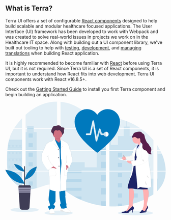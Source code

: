 ## What is Terra?

<div class="tui-illustration-grid">
<div class="tui-illustration-grid-col">

Terra UI offers a set of configurable [React components](https://engineering.cerner.com/terra-ui/#/components) designed to help build scalable and modular healthcare focused applications. The User Interface (UI) framework has been developed to work with Webpack and was created to solve real-world issues in projects we work on in the Healthcare IT space. Along with building out a UI component library, we've built out tooling to help with [testing](https://github.com/cerner/terra-toolkit), [development](https://github.com/cerner/terra-dev-site), and [managing translations](https://github.com/cerner/terra-aggregate-translations) when building React application.

It is highly recommended to become familiar with [React](https://reactjs.org/) before using Terra UI, but it is not required. Since Terra UI is a set of React components, it is important to understand how React fits into web development. Terra UI components work with React v16.8.5+.

Check out the [Getting Started Guide](https://engineering.cerner.com/terra-ui/#/getting-started/terra-ui/getting-started/installing-components) to install you first Terra component and begin building an application.

</div>
<div class="tui-illustration-grid-col tui-illustration-grid-col-illustration">
<svg id="b098510b-f452-4b85-993b-a1bbfe267c61" data-name="Layer 1" xmlns="http://www.w3.org/2000/svg" xmlns:xlink="http://www.w3.org/1999/xlink" viewBox="0 0 1105.04 782.74"><defs><linearGradient id="ac3cc305-f6db-42f4-bbbd-32121ee27a74" x1="403.57" y1="833.5" x2="403.57" y2="218.16" gradientUnits="userSpaceOnUse"><stop offset="0" stop-color="gray" stop-opacity="0.25"/><stop offset="0.54" stop-color="gray" stop-opacity="0.12"/><stop offset="1" stop-color="gray" stop-opacity="0.1"/></linearGradient><linearGradient id="ad14f186-b27f-416c-b629-0bafa2f1236e" x1="940.67" y1="825.72" x2="940.67" y2="263.72" xlink:href="#ac3cc305-f6db-42f4-bbbd-32121ee27a74"/></defs><title>medicine</title><ellipse cx="367.38" cy="766.65" rx="97.44" ry="15.65" fill="#0079bd" opacity="0.1"/><ellipse cx="897.05" cy="767.09" rx="121.59" ry="15.65" fill="#0079bd" opacity="0.1"/><path d="M61.08,396.83H162.57V535.16H68.51c-.25,1.42-.49,2.85-.75,4.28h94.81V651c-.17-.05-.32-.11-.48-.17-2.68-1.06-5.34-2.18-8-3.38l-1.7-.77q-4-1.89-8-4c-.93-.49-1.86-1-2.78-1.52A166.42,166.42,0,0,1,101.73,610c-.34-.33-.66-.68-1-1-1.62-1.76-3.21-3.54-4.75-5.36l-1.7-2c-1.82-2.23-3.58-4.52-5.29-6.84-.25-.34-.49-.68-.75-1a148.88,148.88,0,0,1-17.2-31.1c-.14-.33-.26-.69-.39-1Q68.59,556.4,67,551c-.46-1.51-.9-3-1.28-4.57-.14-.46-.26-.91-.37-1.36C59.67,522.9,59,499.87,59,477c0-2.67,0-5.35,0-8,0-9.25.11-18.56.27-27.86,0-2.41.1-4.81.15-7.23q.21-9.21.6-18.42c.06-1.71.14-3.41.23-5.11q0-1.47.15-2.94C60.64,403.88,60.84,400.35,61.08,396.83Z" transform="translate(-47.24 -58.63)" fill="#0079bd" opacity="0.1"/><path d="M162.57,242.81H106.9a422,422,0,0,1,29.61-40.76c8.27-10.16,17-20.06,26.06-29.6Z" transform="translate(-47.24 -58.63)" fill="#0079bd" opacity="0.1"/><path d="M162.57,247.09V392.55H61.4c0-.42.07-.85.1-1.27.09-1.15.18-2.3.28-3.44.11-1.34.23-2.69.36-4s.27-2.91.42-4.36.29-2.92.46-4.37.32-2.9.5-4.34.34-2.9.53-4.34c.15-1.2.31-2.39.47-3.59.23-1.69.47-3.39.73-5.07,0-.25.07-.51.11-.75a345.9,345.9,0,0,1,7.45-36.52,270.08,270.08,0,0,1,12.55-37,277.75,277.75,0,0,1,18.88-36.36Z" transform="translate(-47.24 -58.63)" fill="#0079bd" opacity="0.1"/><path d="M186.8,396.82V535.16H403.57V396.82Zm0,142.61v118.8c1.24.26,2.47.51,3.69.72,1.66.32,3.31.61,5,.86.32.05.65.1,1,.13.66.11,1.34.2,2,.29,1.67.23,3.33.42,5,.57.79.08,1.59.15,2.39.21l1.93.15h0c1.05.08,2.09.14,3.12.17.64,0,1.28.06,1.94.08.5,0,1,0,1.52,0s1.26,0,1.89,0c.86,0,1.72,0,2.57,0H220c.86,0,1.72,0,2.57-.08h.06c.59,0,1.19,0,1.79-.08a4.19,4.19,0,0,0,.5,0c.5,0,1,0,1.48-.07l.35,0,3.35-.26c1.1-.1,2.21-.23,3.33-.35l2.28-.27a199.45,199.45,0,0,0,27.45-5.84c20.22-5.64,40-13.53,60.21-19.31,26.13-7.45,55-11.11,80.25-2V539.43ZM403.57,242.81V58.64a278.67,278.67,0,0,0-70.43,8.26C278.25,80.69,229,110.6,186.8,148.8v94h10.88v4.27H186.8V392.55H403.57V247.08H242.35v-4.27ZM682,180.6c-13.58-.48-27.08-4.78-39.29-11.42-23.35-12.7-42-32.31-62.84-48.86-43.3-34.47-97-55.27-152.09-60.43V242.81H737.23L738,242Zm28.19-5,29.89,32.8V167C730.07,168.24,721.3,171.19,710.23,175.56Zm29.89,512.13V539.43H676.39c-.17-.63-.34-1.27-.54-1.91.19.64.35,1.28.53,1.91H427.82V646.68c2.36,1.75,4.69,3.59,7,5.46h0c2.49,2,4.95,4.11,7.42,6.18l2.49,2.06c1.19,1,2.39,2,3.6,2.94q3.6,2.92,7.27,5.76c1.21,1,2.45,1.9,3.68,2.84a501.22,501.22,0,0,0,61.63,40.31q7.23,4,14.59,7.81c3.27,1.67,6.56,3.33,9.86,4.94q7.44,3.63,15,7h0a550.84,550.84,0,0,0,146,42.53q16.79,2.48,33.71,3.9V687.72l1,0ZM427.82,247.08V392.55h312.3V247.08Zm0,149.74V535.16h312.3V396.82Zm336.54-230V213l38.15-41.86Q783.55,168.08,764.36,166.77Zm0,230.05V535.16h303.75V396.82ZM1067,698.71l1.07-159.28H764.36V780a544.73,544.73,0,0,0,58.7-.7h0l.34,0q14-.88,27.87-2.56l.21,0a513.24,513.24,0,0,0,143.2-38.21m132-318.93c-1.14-2.69-2.33-5.36-3.54-8-2.26-5-4.65-9.86-7.11-14.72h-23.7V535.16h59.92C1152.22,496,1142.31,456,1126.71,419.55Zm-34.35,119.88v137c16.88-16.18,31.14-34.69,41.41-55.85,12.35-25.48,18-53.07,18.46-81.17Zm0-182.92v36h21.48A390,390,0,0,0,1092.36,356.51Zm-206-162.6c-1.58-.6-3.16-1.21-4.75-1.8a433.62,433.62,0,0,0-51.31-15.42l-58.38,64.07h0L770.77,242l.75.82H979.3A444.41,444.41,0,0,0,886.36,193.91Zm99.06,53.17H768.62l-4.26,3.9V392.55H801.7l.06,0,0,0h266.39V324A432.8,432.8,0,0,0,985.42,247.08Z" transform="translate(-47.24 -58.63)" fill="#0079bd" opacity="0.1"/><path d="M162.57,320.46v72.09H61.4c0-.42.07-.85.1-1.27.09-1.15.18-2.3.28-3.44.11-1.34.23-2.69.36-4s.27-2.91.42-4.36.29-2.92.46-4.37.32-2.9.5-4.34.34-2.9.53-4.34c.15-1.2.31-2.39.47-3.59.23-1.69.47-3.39.73-5.07,0-.25.07-.51.11-.75a345.9,345.9,0,0,1,7.45-36.52Z" transform="translate(-47.24 -58.63)" fill="#0079bd" opacity="0.1"/><path d="M61.08,396.83H162.57V535.16H68.51c-.25,1.42-.49,2.85-.75,4.28h94.81V651c-.17-.05-.32-.11-.48-.17-2.68-1.06-5.34-2.18-8-3.38l-1.7-.77q-4-1.89-8-4c-.93-.49-1.86-1-2.78-1.52A166.42,166.42,0,0,1,101.73,610c-.34-.33-.66-.68-1-1-1.62-1.76-3.21-3.54-4.75-5.36l-1.7-2c-1.82-2.23-3.58-4.52-5.29-6.84-.25-.34-.49-.68-.75-1a148.88,148.88,0,0,1-17.2-31.1c-.14-.33-.26-.69-.39-1Q68.59,556.4,67,551c-.46-1.51-.9-3-1.28-4.57-.14-.46-.26-.91-.37-1.36C59.67,522.9,59,499.87,59,477c0-2.67,0-5.35,0-8,0-9.25.11-18.56.27-27.86,0-2.41.1-4.81.15-7.23q.21-9.21.6-18.42c.06-1.71.14-3.41.23-5.11q0-1.47.15-2.94C60.64,403.88,60.84,400.35,61.08,396.83Z" transform="translate(-47.24 -58.63)" fill="#0079bd" opacity="0.1"/><polygon points="215.87 209.28 215.87 333.92 139.56 333.92 139.56 209.28 150.44 209.28 150.44 167.08 195.1 167.08 195.1 209.28 215.87 209.28" fill="#0079bd" opacity="0.1"/><rect x="139.57" y="338.19" width="76.3" height="138.33" fill="#0079bd" opacity="0.1"/><path d="M186.8,539.44h76.31v115a199.11,199.11,0,0,1-27.45,5.83l-2.28.28c-1.12.13-2.23.24-3.33.35s-2.24.19-3.35.26l-.35,0c-.48,0-1,.06-1.47.07l-.51,0c-.6,0-1.2.06-1.8.08h0c-.85.05-1.7.06-2.57.07-.37,0-.72,0-1.09,0-.86,0-1.71,0-2.57,0l-1.89,0c-.51,0-1,0-1.53,0l-1.93-.07c-1,0-2.08-.11-3.12-.18h0l-1.92-.14-2.39-.22c-1.68-.15-3.35-.34-5-.57l-2-.28-1-.14c-1.67-.26-3.32-.54-5-.86-1.23-.21-2.45-.47-3.69-.72Z" transform="translate(-47.24 -58.63)" fill="#0079bd" opacity="0.1"/><rect x="629.96" y="194.56" width="62.92" height="139.35" fill="#0079bd" opacity="0.1"/><polygon points="692.89 338.19 692.89 476.53 380.58 476.53 380.58 416.86 546.93 416.86 546.93 452.06 629.96 452.06 629.96 338.19 692.89 338.19" fill="#0079bd" opacity="0.1"/><path d="M741.12,687.76l-1,0v90.75q-16.9-1.43-33.7-3.89A550.87,550.87,0,0,1,560.36,732q-20.13-9.06-39.44-19.78a503.26,503.26,0,0,1-61.64-40.31q-7.36-5.64-14.53-11.54c-3.31-2.73-6.6-5.53-9.93-8.25-2.31-1.87-4.64-3.71-7-5.47V539.44H676.37c-.17-.64-.34-1.28-.52-1.91.19.63.37,1.27.54,1.91h63.73V687.7C740.46,687.71,740.79,687.74,741.12,687.76Z" transform="translate(-47.24 -58.63)" fill="#0079bd" opacity="0.1"/><path d="M904.22,242.81h-41V230.07H881.6V192.12q2.39.87,4.76,1.79v36.16h17.86Z" transform="translate(-47.24 -58.63)" fill="#0079bd" opacity="0.1"/><path d="M1003,392.55H801.72s0,0,.07.05l-.09-.05H764.36V253.2h10.58v103h48.35v-61h39.94V247.09h41v48.15h39.94v61H1003Z" transform="translate(-47.24 -58.63)" fill="#0079bd" opacity="0.1"/><path d="M764.36,396.82V535.16H1003V396.82ZM1067.78,698l.33-109.5H1003v-49H764.36V780a544.73,544.73,0,0,0,58.7-.7h0l.34,0q14-.88,27.87-2.56l.21,0a513.24,513.24,0,0,0,143.2-38.21" transform="translate(-47.24 -58.63)" fill="#0079bd" opacity="0.1"/><path d="M1096.57,539.44h55.67c-.49,28.09-6.13,55.68-18.47,81.16-10.27,21.17-24.54,39.68-41.4,55.85v-88h4.2Z" transform="translate(-47.24 -58.63)" fill="#0079bd" opacity="0.1"/><path d="M1152.27,535.16h-55.7V419.55h30.14C1142.31,456,1152.22,496,1152.27,535.16Z" transform="translate(-47.24 -58.63)" fill="#0079bd" opacity="0.1"/><rect x="659.18" y="233.3" width="33.71" height="43.69" fill="#0079bd" opacity="0.1"/><rect x="659.18" y="323.86" width="33.71" height="10.06" fill="#0079bd" opacity="0.1"/><rect x="659.18" y="338.19" width="33.71" height="29.35" fill="#0079bd" opacity="0.1"/><rect x="659.18" y="414.42" width="33.71" height="43.69" fill="#0079bd" opacity="0.1"/><rect x="659.18" y="504.98" width="33.71" height="43.69" fill="#0079bd" opacity="0.1"/><path d="M740.12,687.7c.34,0,.67,0,1,.06l-1,0v10.15h-33.7V654.17h33.7Z" transform="translate(-47.24 -58.63)" fill="#0079bd" opacity="0.1"/><path d="M740.12,744.71v33.75q-16.9-1.43-33.7-3.89V744.71Z" transform="translate(-47.24 -58.63)" fill="#0079bd" opacity="0.1"/><rect x="380.58" y="473.32" width="144.47" height="3.21" fill="#0079bd" opacity="0.1"/><rect x="380.58" y="480.8" width="144.47" height="12.3" fill="#0079bd" opacity="0.1"/><rect x="380.58" y="533.42" width="144.47" height="19.78" fill="#0079bd" opacity="0.1"/><path d="M572.28,652.15v19.78h-113q-7.36-5.62-14.54-11.54c-3.31-2.73-6.59-5.53-9.93-8.24Z" transform="translate(-47.24 -58.63)" fill="#0079bd" opacity="0.1"/><path d="M572.28,712.24V732H560.35q-20.11-9.07-39.43-19.79Z" transform="translate(-47.24 -58.63)" fill="#0079bd" opacity="0.1"/><rect x="775.83" y="351.6" width="28.44" height="28.44" fill="#0079bd" opacity="0.1"/><rect x="160.05" y="219.09" width="28.44" height="28.44" fill="#0079bd" opacity="0.1"/><rect x="160.05" y="285.15" width="28.44" height="28.44" fill="#0079bd" opacity="0.1"/><rect x="160.05" y="351.21" width="28.44" height="28.44" fill="#0079bd" opacity="0.1"/><rect x="160.05" y="417.26" width="28.44" height="28.44" fill="#0079bd" opacity="0.1"/><rect x="160.05" y="483.32" width="28.44" height="28.44" fill="#0079bd" opacity="0.1"/><rect x="160.05" y="549.38" width="28.44" height="28.44" fill="#0079bd" opacity="0.1"/><rect x="884.4" y="351.6" width="28.44" height="28.44" fill="#0079bd" opacity="0.1"/><rect x="775.83" y="421.75" width="28.44" height="28.44" fill="#0079bd" opacity="0.1"/><rect x="884.4" y="421.75" width="28.44" height="28.44" fill="#0079bd" opacity="0.1"/><rect x="775.83" y="491.89" width="28.44" height="28.44" fill="#0079bd" opacity="0.1"/><rect x="884.4" y="491.89" width="28.44" height="28.44" fill="#0079bd" opacity="0.1"/><rect x="775.83" y="562.04" width="28.44" height="28.44" fill="#0079bd" opacity="0.1"/><rect x="884.4" y="562.04" width="28.44" height="28.44" fill="#0079bd" opacity="0.1"/><rect x="775.83" y="632.19" width="28.44" height="28.44" fill="#0079bd" opacity="0.1"/><rect x="884.4" y="632.19" width="28.44" height="28.44" fill="#0079bd" opacity="0.1"/><polygon points="775.83 720.67 775.83 702.33 804.26 702.33 804.26 718.06 775.83 720.67" fill="#0079bd" opacity="0.1"/><path d="M65.24,357v16.27h97.33V357Zm9.7,15.25H67V358h8Zm9.69,0h-8V358h8Zm9.67,0h-8V358h8Zm9.69,0H96V358h8Zm9.68,0h-8V358h8Zm9.69,0h-8V358h8Zm9.69,0h-8V358h8Zm9.68,0h-8V358h8Zm9.68,0h-8V358h8Zm9.68,0h-8V358h8Z" transform="translate(-47.24 -58.63)" fill="#0079bd" opacity="0.1"/><path d="M65.24,404.34v16.27h97.33V404.34Zm9.7,15.24H67V405.37h8Zm9.69,0h-8V405.37h8Zm9.67,0h-8V405.37h8Zm9.69,0H96V405.37h8Zm9.68,0h-8V405.37h8Zm9.69,0h-8V405.37h8Zm9.69,0h-8V405.37h8Zm9.68,0h-8V405.37h8Zm9.68,0h-8V405.37h8Zm9.68,0h-8V405.37h8Z" transform="translate(-47.24 -58.63)" fill="#0079bd" opacity="0.1"/><path d="M65.24,451.7V468h97.33V451.7Zm9.7,15.24H67V452.72h8Zm9.69,0h-8V452.72h8Zm9.67,0h-8V452.72h8Zm9.69,0H96V452.72h8Zm9.68,0h-8V452.72h8Zm9.69,0h-8V452.72h8Zm9.69,0h-8V452.72h8Zm9.68,0h-8V452.72h8Zm9.68,0h-8V452.72h8Zm9.68,0h-8V452.72h8Z" transform="translate(-47.24 -58.63)" fill="#0079bd" opacity="0.1"/><path d="M65.24,499.06v16.25h97.33V499.06Zm9.7,15.24H67V500.07h8Zm9.69,0h-8V500.07h8Zm9.67,0h-8V500.07h8Zm9.69,0H96V500.07h8Zm9.68,0h-8V500.07h8Zm9.69,0h-8V500.07h8Zm9.69,0h-8V500.07h8Zm9.68,0h-8V500.07h8Zm9.68,0h-8V500.07h8Zm9.68,0h-8V500.07h8Z" transform="translate(-47.24 -58.63)" fill="#0079bd" opacity="0.1"/><path d="M65.66,546.41c.39,1.53.83,3.06,1.29,4.57v-3.55h8v14.22H70.67c.13.33.26.69.39,1h91.51V546.41Zm19,15.24h-8V547.43h8Zm9.67,0h-8V547.43h8Zm9.69,0H96V547.43h8Zm9.68,0h-8V547.43h8Zm9.69,0h-8V547.43h8Zm9.69,0h-8V547.43h8Zm9.68,0h-8V547.43h8Zm9.68,0h-8V547.43h8Zm9.68,0h-8V547.43h8Z" transform="translate(-47.24 -58.63)" fill="#0079bd" opacity="0.1"/><path d="M88.26,593.77c.25.32.49.68.75,1H94.3v6.83c.57.68,1.13,1.36,1.71,2v-8.87h8V609h-3.24c.32.33.63.68,1,1h60.83V593.77ZM113.67,609h-8V594.79h8Zm9.69,0h-8V594.79h8Zm9.69,0h-8V594.79h8Zm9.68,0h-8V594.79h8Zm9.68,0h-8V594.79h8Zm9.68,0h-8V594.79h8Z" transform="translate(-47.24 -58.63)" fill="#0079bd" opacity="0.1"/><path d="M141.65,641.12c.91.52,1.84,1,2.78,1.52v-.5h8v4.5l1.7.79v-5.29h8v8.65a2.5,2.5,0,0,0,.48.18v-9.85Z" transform="translate(-47.24 -58.63)" fill="#0079bd" opacity="0.1"/><path d="M801.72,392.55h0l.06,0Zm-61.6,295.14v0l1,0ZM675.85,537.52c.19.64.35,1.28.53,1.91h0C676.22,538.8,676.05,538.16,675.85,537.52Zm125.87-145h0l.06,0Zm-604-149.74v4.27h44.67v-4.27ZM740.12,687.69v0l1,0ZM675.85,537.52c.19.64.35,1.28.53,1.91h0C676.22,538.8,676.05,538.16,675.85,537.52Zm125.87-145h0l.06,0Zm-61.6,295.14v0l1,0ZM675.85,537.52c.19.64.35,1.28.53,1.91h0C676.22,538.8,676.05,538.16,675.85,537.52Z" transform="translate(-47.24 -58.63)" fill="#0079bd" opacity="0.1"/><path d="M508.84,438.3s-3.94-.55-3.94-6.29-2.82-16.46-2.82-16.46h0c0-.05-2.44-18.67-5.81-21.63s-7.7-20.34-7.7-20.34-.74-9.43-2.25-11.46-3.55-7-6.56-14.09-15.56-12-15.56-12-22.69-13.16-29.12-17.45h0a9.86,9.86,0,0,1-1.63-1.23c-1.12-1.47-6-1.5-6-1.5-.51-3.22-1-6.92-1.16-10.27,0-.36,0-.72-.05-1.08a34.6,34.6,0,0,0,15.21-18.82c.12-.38.22-.78.33-1.16a3.25,3.25,0,0,0,1.95-1.76c.58-1.29.59-2.8,1.31-4,.84-1.42,2.44-2.18,3.7-3.25,3.18-2.7,4-7.25,3.85-11.39-.1-3.35-.64-6.73-.43-10.06l.06-.84c.06-.5.13-1,.22-1.48.49-2.48,1.56-4.82,2.16-7.28s.66-5.23-.74-7.35c-2.05-3.11-6.32-3.73-10.07-4.05-4.25-.36-8.05.11-10.77-3.42a38.39,38.39,0,0,0-4.28-5.17c-.56-.52-6-3.84-6-4.06a24.31,24.31,0,0,0-16.95-1.3c-2.82.82-5.48,2.16-8.34,2.83-6.17,1.46-13.27-.12-18.51,3.41-2.92,2-4.67,5.18-6.31,8.28q-2,3.83-4.06,7.65c-2.21,4.19-4.46,8.45-5.39,13.09a20.78,20.78,0,0,0-.36,3.06h0v.05c0,.37,0,.74,0,1.11v.47c0,.35,0,.69.06,1s.05.41.08.62.08.68.14,1,.18.88.3,1.32c.05.19.12.37.18.55.1.34.22.67.35,1,.07.17.14.35.22.52.15.35.33.69.51,1,.08.14.14.27.22.4a13.27,13.27,0,0,0,.92,1.34c2.14,2.67,5.29,4.37,7.62,6.87,0,.1,0,.2,0,.29,0,.28,0,.55,0,.83A34.23,34.23,0,0,0,389,303.75c0,.38.05.77.07,1.15a57.22,57.22,0,0,1-.11,8.91,4.2,4.2,0,0,0-3.32-1.48,4.79,4.79,0,0,0-1.28.11l-.09-.07h0v.09c-2.2.54-4.91,2.83-7.5,9.34,0,0-7.88,8.88-13.88,8.51s-21.19,9.24-21.19,9.24-14.82,9.62-18,19.42a136.86,136.86,0,0,1-6.38,16.28L299,413h0l-3.38,29.95s1.87,13.32,1.5,15.35,7.69,20.34,7.69,20.34,26.63,46.79,37.51,49.19l.78-.55a6.38,6.38,0,0,0,1.47.55l2.24-1.58a24.41,24.41,0,0,1-.17,5.28c-1.5,4.62.56,34.77,3.18,40.68s1.69,83.4,1.69,83.4l-.37,6.84s0,.22.09.6l-.09,1.62.27.14a19.26,19.26,0,0,1-.27,6.51c-.94,3-1.32,11.48-1.32,11.48s-7.49,47.88-3.94,57.5,6.57,20.16,6.57,20.16,3.75,12,.18,14.05S338.91,780,341,785c1.9,4.62,9.11,17,10.18,18.81l-.09.95-1.47,15.93a20,20,0,0,0,1.69,6.08c1.61,3.47,4.74,7.07,10.69,6.68,1-.07,2.16-.19,3.28-.34,10.89-1.46,24.3-6.32,24.3-6.32a9.91,9.91,0,0,1-1.9-1.57h0a5.49,5.49,0,0,1-1.67-4c.16-2.9-5.27-16.72-6.62-20.12-.21-.49-.32-.77-.32-.77s12.38-12.94,10.32-24.41c0,0-13.7-8-9.19-12.39s12.57-17,12.57-17,.37-47.15,0-54.19a58.3,58.3,0,0,1,.69-14.63c.15-.73.33-1.44.52-2.14A130.55,130.55,0,0,0,412.82,677c2.3,0,4.64,0,7-.14q0,1,.09,2.16c.52,11.68,1.49,32.16,2.28,39.77,1.12,10.91,7.31,40.31,7.31,40.31s-11.81,7.58,2.06,26.26c0,0,0,6.77-.92,7.75l0,0a84.78,84.78,0,0,0-2.37,9.76c-.58,3.52-.82,7.08.12,8.93,2.25,4.42,15.75,4.06,15.75,4.06h0l.33-.06a19.35,19.35,0,0,1,14.29,4.31c5.13,4.12,24.6,2.31,35.14,1,4.13-.52,6.89-1,6.89-1a4,4,0,0,0,.14-1.44h0c-.11-2.59-2.14-8.27-15.9-13.34,0,0-12.94-8.7-12.76-16.28H472l-1.5,0c1.09-.06,1.79,0,1.79,0s-5.07-18.5-3-20-4.13-22-4.13-22-3.55-34.4-3.74-36.81a21,21,0,0,1,.93-6.1l-.93-18.86s-.18-6.27,0-8.31a41.5,41.5,0,0,0-.43-5.29c-.09-.7-.18-1.43-.28-2.15,4.85-1.23,8-2.37,8-2.37l-.56-65.65c4.12-8,4.88-25.55,4.86-38,0-8-.36-13.92-.36-13.92l5.63-9.19s1.3-11-.76-13.41c-.91-1.09-.5-2.22.25-3.15A10.46,10.46,0,0,1,479,523s-.06-.09-.13-.22a9.94,9.94,0,0,1,1.25-.89s-2-3.1-.21-4.41c1.68,1.14,3.18,2,4.32,2.7-.08.73-.16,1.15-.16,1.15l.48-1c1.1.62,1.77,1,1.77,1s8.82-17.57,8.63-20.16,6-13.5,6-13.5.75-5.73,4.13-8.13,2.62-19.79,2.62-19.79.94-9.06,3.19-12.76S508.84,438.3,508.84,438.3Zm-168.76-7.71.17,4.19c-1-1.61-1.72-2.77-1.72-2.77Z" transform="translate(-47.24 -58.63)" fill="url(#ac3cc305-f6db-42f4-bbbd-32121ee27a74)"/><path d="M486.8,513.74l-2.16,9.2s-17.3-8.83-20.42-20.05,5.22-15.48,5.22-15.48l16.12,6.83Z" transform="translate(-47.24 -58.63)" fill="#fff"/><path d="M486.8,513.74l-2.16,9.2s-17.3-8.83-20.42-20.05,5.22-15.48,5.22-15.48l16.12,6.83Z" transform="translate(-47.24 -58.63)" opacity="0.1"/><path d="M389.71,826.85s-16,5.88-27,6.62c-5.84.39-8.91-3.19-10.49-6.64a20.1,20.1,0,0,1-1.65-6.05L352,804.93l.76-8.44,23.37-6.07,3.31,10.12.31.77c1.33,3.38,6.66,17.13,6.5,20a5.46,5.46,0,0,0,1.64,3.95A9.51,9.51,0,0,0,389.71,826.85Z" transform="translate(-47.24 -58.63)" fill="#fff"/><path d="M499,818.79a4,4,0,0,1-.14,1.43s-34.22,5.71-41.22,0A18.54,18.54,0,0,0,443.24,816s-13.24.36-15.45-4c-.92-1.83-.68-5.38-.11-8.88a84.59,84.59,0,0,1,2.32-9.71l.53-.42,3.15-2.53,36.88-1.09h.28c-.18,7.54,12.52,16.19,12.52,16.19C496.85,810.56,498.84,816.21,499,818.79Z" transform="translate(-47.24 -58.63)" fill="#fff"/><path d="M499,818.79a4.08,4.08,0,0,1-.15,1.43s-34.21,5.71-41.21,0A18.54,18.54,0,0,0,443.25,816s-13.25.36-15.45-4c-.92-1.84-.69-5.38-.12-8.88,5.1.51,13.15,1.78,16.31,4.81,4.78,4.61,12.88,9.21,17.85,9.57C465.73,817.75,489,818.49,499,818.79Z" transform="translate(-47.24 -58.63)" opacity="0.1"/><path d="M389.71,826.85s-16,5.88-27,6.62c-5.84.39-8.91-3.19-10.48-6.65,4.07,1.37,9.72,2.81,12.69,1.49,3.52-1.56,16-2.57,23-3A9.85,9.85,0,0,0,389.71,826.85Z" transform="translate(-47.24 -58.63)" opacity="0.1"/><path d="M413.45,353c-13.2-5.13-30.18-22.08-25.94-30a17.72,17.72,0,0,0,1.65-6.36,58.07,58.07,0,0,0,.12-9A123.25,123.25,0,0,0,387.51,293s41.21.93,38.81,7c-.7,1.78-.81,4.87-.62,8.33s.69,7.37,1.21,10.68c.72,4.54,1.44,8,1.44,8s-2.52,3.53-4,3.72S432.39,360.31,413.45,353Z" transform="translate(-47.24 -58.63)" fill="#cf6f80"/><path d="M379.72,801.31l-.31.34c-12.32-14.9-27.22,3.67-27.22,3.67l-.22-.39.76-8.44,23.37-6.07,3.31,10.12Z" transform="translate(-47.24 -58.63)" opacity="0.1"/><path d="M470.85,790.42s-9-.19-13.8,4.05-28,.92-27,0a3.29,3.29,0,0,0,.52-1.52l3.15-2.53,36.88-1.09C470.74,790,470.85,790.42,470.85,790.42Z" transform="translate(-47.24 -58.63)" opacity="0.1"/><path d="M395.05,673.41a27.82,27.82,0,0,0-1.52,5.13,58.71,58.71,0,0,0-.69,14.56c.37,7,0,53.91,0,53.91s-7.91,12.51-12.32,16.92,9,12.33,9,12.33c2,11.4-10.12,24.28-10.12,24.28-12.32-14.9-27.22,3.68-27.22,3.68s-8.1-14-10.12-19,7.91-8.46,11.4-10.49-.17-14-.17-14-2.95-10.49-6.45-20.06,3.86-57.21,3.86-57.21.38-8.46,1.29-11.41a19.08,19.08,0,0,0,.27-6.48c-.06-.73-.13-1.34-.18-1.75s-.09-.6-.09-.6l.14-.24,5-9.32S397.45,667.54,395.05,673.41Z" transform="translate(-47.24 -58.63)" fill="#0079bd"/><path d="M470.85,789.32s-9-.19-13.8,4-28,.92-27,0,.92-7.73.92-7.73c-13.61-18.58-2-26.12-2-26.12s-6.08-29.25-7.18-40.1c-.77-7.58-1.72-27.95-2.23-39.58-.22-5-.35-8.44-.35-8.44l11.12-2.24,1.43-.29,26.82-5.38s.74,5,1.24,9.09a42.48,42.48,0,0,1,.42,5.27c-.18,2,0,8.26,0,8.26l.91,18.77a21.32,21.32,0,0,0-.91,6.07c.18,2.39,3.67,36.61,3.67,36.61s6.07,20.42,4,21.89S470.85,789.32,470.85,789.32Z" transform="translate(-47.24 -58.63)" fill="#0079bd"/><path d="M426.32,300c-.7,1.78-.81,4.87-.62,8.33a34.25,34.25,0,0,1-36.42-.68A123.25,123.25,0,0,0,387.51,293S428.72,293.91,426.32,300Z" transform="translate(-47.24 -58.63)" opacity="0.1"/><path d="M442.25,277.9a33.87,33.87,0,0,1-1.68,10.61,34.22,34.22,0,0,1-66.74-9.79c0-.28,0-.54,0-.82a34.22,34.22,0,1,1,68.43,0Z" transform="translate(-47.24 -58.63)" fill="#cf6f80"/><path d="M413.45,353c-13.2-5.13-30.18-22.08-25.94-30a17.72,17.72,0,0,0,1.65-6.36l18.07,14.85,11.18,9.17,8.5-21.64c.72,4.54,1.44,8,1.44,8s-2.52,3.53-4,3.72S432.39,360.31,413.45,353Z" transform="translate(-47.24 -58.63)" opacity="0.1"/><polygon points="412.94 360 397.85 613.5 378.17 614.79 327.21 467.8 335.57 293.29 337.33 256.42 359.99 275.03 371.18 284.2 379.93 261.93 396.2 276.11 412.94 360" fill="#0079bd"/><path d="M395.05,673.41a27.82,27.82,0,0,0-1.52,5.13,145,145,0,0,1-41.26-12.89l-.27-.14.09-1.61.05-.84,5-9.32S397.45,667.54,395.05,673.41Z" transform="translate(-47.24 -58.63)" opacity="0.1"/><path d="M430.56,678.58a101.24,101.24,0,0,1-11.06,1.26c-.22-5-.35-8.44-.35-8.44l11.12-2.24Z" transform="translate(-47.24 -58.63)" opacity="0.1"/><path d="M459.76,672.58c-7.11,1.85-18.09,3.93-27.92,2.63l-.14-6.34,26.82-5.38S459.26,668.44,459.76,672.58Z" transform="translate(-47.24 -58.63)" opacity="0.1"/><path d="M431.66,676.37c-41,7-78.55-13.07-78.55-13.07l.36-6.8s.93-77.09-1.65-83-4.59-35.88-3.13-40.48-5.33-73.58-5.33-73.58l-1.1-28L302,415.13l18-37.52a135.39,135.39,0,0,0,6.26-16.2c3.13-9.74,17.66-19.31,17.66-19.31s14.9-9.56,20.79-9.2,13.61-8.46,13.61-8.46c5.7-14.53,10.86-7.95,10.86-7.95,0,.69,0,0-.28,2.15-2,15.95,32.34,66.35,32.83,67.24h0L425,465.54l3.31,100.81Z" transform="translate(-47.24 -58.63)" opacity="0.1"/><path d="M430.56,676.37c-41,7-78.56-13.07-78.56-13.07l.37-6.8s.93-77.09-1.66-83-4.59-35.88-3.12-40.48-5.33-73.58-5.33-73.58l-1.11-28-40.28-16.37,18-37.52a137.51,137.51,0,0,0,6.26-16.2c3.12-9.74,17.66-19.31,17.66-19.31s14.9-9.56,20.78-9.2,13.61-8.46,13.61-8.46c5.71-14.53,12-7.95,12-7.95,0,.69-.6,1-.28,2.15,4.4,15.47,31.24,66.35,31.73,67.24h0l3.31,79.66,3.31,100.81Z" transform="translate(-47.24 -58.63)" fill="#fff"/><path d="M419.51,388.09c-4.41-1.84-27.77-28.51-27.77-28.51v-6.07c-.85-2-5.9-.78-10,.62l1.76-36.87,2,1.66C389.88,334.38,419,387.2,419.51,388.09Z" transform="translate(-47.24 -58.63)" opacity="0.1"/><path d="M420.62,385.88c-4.42-1.84-27.78-28.51-27.78-28.51V351.3c-.85-2-5.9-.78-10,.62l1.77-36.87,2,1.66C391,332.17,420.13,385,420.62,385.88Z" transform="translate(-47.24 -58.63)" fill="#fff"/><path d="M353.11,518.89c.55,0,28.51-2.94,28.51-2.94s16.93,33.29,15.82,41.39-3.12,15.27-9.93,14-36.65,1-36.65,1Z" transform="translate(-47.24 -58.63)" opacity="0.1"/><path d="M352,516.68c.55,0,28.51-2.94,28.51-2.94s16.92,33.3,15.82,41.39-3.13,15.27-9.93,14-36.65,1-36.65,1Z" transform="translate(-47.24 -58.63)" fill="#fff"/><path d="M373.07,501.05s25.66,13.79,26.21,18-13.06-1.84-16-2.57a36.61,36.61,0,0,0-5.89-.92l-19.61.53Z" transform="translate(-47.24 -58.63)" fill="#cf6f80"/><circle cx="365.11" cy="328.48" r="2.7" opacity="0.1"/><circle cx="365.11" cy="327.38" r="2.7" fill="#3f3d56"/><circle cx="370.08" cy="445.36" r="2.7" opacity="0.1"/><circle cx="370.08" cy="444.25" r="2.7" fill="#3f3d56"/><circle cx="367.8" cy="386.92" r="2.7" opacity="0.1"/><circle cx="367.8" cy="385.82" r="2.7" fill="#3f3d56"/><path d="M477.28,515s1.84,2.76,0,4.05.18,4.41.18,4.41-4.59,2.69-2.57,5.11.74,13.35.74,13.35l-5.52,9.14s.33,5.89.35,13.85c0,12.42-.73,29.88-4.77,37.84l.56,65.31s-19.33,7.06-35.51,4.91l-2.4-104.8s3.5-59.43,4.79-70.83a118.68,118.68,0,0,0,.92-17.85s-.55-17.84-2.4-26.12c0,0-2-35.87-2.2-45.8-.09-4.75.16-18.61.44-31.79.31-14.41.66-28,.66-28l-3.65-28.88s3.65-.37,4.75,1.1a10.53,10.53,0,0,0,1.6,1.23h0c6.3,4.26,28.56,17.36,28.56,17.36s12.32,4.9,15.27,11.92,5,12,6.43,14,2.21,11.4,2.21,11.4,4.24,17.3,7.55,20.23S499,417.71,499,417.71l-29.25,23s-2.57,38.26-3.12,39.74S477.28,515,477.28,515Z" transform="translate(-47.24 -58.63)" fill="#fff"/><path d="M478.39,515s1.83,2.76,0,4.05.17,4.41.17,4.41S474,526.18,476,528.6s.74,13.35.74,13.35l-5.52,9.14s.33,5.89.36,13.85c0,12.42-.73,29.88-4.77,37.84l.55,65.31S448,675.15,431.84,673l-2.39-104.8s3.5-59.43,4.79-70.83a117.58,117.58,0,0,0,.91-17.85s-.55-17.84-2.39-26.12c0,0-2-35.87-2.21-45.8-.09-4.75.17-18.61.44-31.79.31-14.41.66-28,.66-28l-4.82-29.27s4.82,0,5.93,1.49a9.49,9.49,0,0,0,1.6,1.23h0c6.3,4.26,28.57,17.36,28.57,17.36s12.31,4.9,15.26,11.92,5,12,6.44,14,2.2,11.4,2.2,11.4,4.24,17.3,7.55,20.23,5.7,21.53,5.7,21.53l-29.25,23s-2.57,38.26-3.13,39.74S478.39,515,478.39,515Z" transform="translate(-47.24 -58.63)" fill="#fff"/><path d="M443.36,356.3,446,364,432.1,378c.31-14.4.66-28,.66-28l-4.82-29.27s4.82,0,5.93,1.49a9.12,9.12,0,0,0,1.6,1.22h0l11.82,34.1Z" transform="translate(-47.24 -58.63)" opacity="0.1"/><path d="M442.25,354.09l2.65,7.7-13.9,14c.31-14.41.66-28,.66-28l-4.83-29.27s4.83,0,5.93,1.49a10,10,0,0,0,1.6,1.23h0l11.83,34.09Z" transform="translate(-47.24 -58.63)" fill="#fff"/><path d="M442.25,277.9a33.87,33.87,0,0,1-1.68,10.61,1.43,1.43,0,0,1-1.08-.27c-.26-9-4.69-17.45-10.14-24.64a25.89,25.89,0,0,0-5.5-5.7,10.76,10.76,0,0,0-7.46-2.11c-3,.41-5.65,2.45-8.68,2.71-4,.33-7.58-2.44-11.55-2.58a11.35,11.35,0,0,0-8.49,3.94,23.29,23.29,0,0,0-4.55,8.44,49.38,49.38,0,0,0-2.54,14.56c-.05,2.8-.32,6.31-2.92,7.33a14.94,14.94,0,0,0-3.77-11.41l-.06-.06c0-.28,0-.54,0-.82a34.22,34.22,0,1,1,68.43,0Z" transform="translate(-47.24 -58.63)" opacity="0.1"/><path d="M422.21,223.57a23.56,23.56,0,0,0-16.62-1.3c-2.77.82-5.38,2.15-8.19,2.82-6,1.45-13-.12-18.15,3.39-2.86,2-4.58,5.16-6.18,8.23l-4,7.62c-2.18,4.17-4.38,8.41-5.29,13s-.36,9.73,2.55,13.42c2.12,2.69,5.25,4.38,7.55,6.91a15,15,0,0,1,3.76,11.4c2.61-1,2.86-4.52,2.92-7.32a49.38,49.38,0,0,1,2.54-14.56,23.21,23.21,0,0,1,4.55-8.44,11.37,11.37,0,0,1,8.49-3.94c4,.14,7.59,2.9,11.55,2.57,3-.25,5.66-2.3,8.68-2.7a10.72,10.72,0,0,1,7.46,2.11,25.62,25.62,0,0,1,5.49,5.7c5.46,7.19,9.89,15.62,10.15,24.64,1.13.83,2.76-.25,3.32-1.53s.58-2.78,1.29-4c.82-1.41,2.39-2.16,3.62-3.22,3.12-2.69,3.9-7.22,3.78-11.33s-.92-8.28-.14-12.32c.47-2.48,1.53-4.8,2.11-7.25s.65-5.2-.72-7.31c-2-3.1-6.21-3.71-9.88-4-4.17-.36-7.9.1-10.56-3.41a38.3,38.3,0,0,0-4.2-5.14C427.56,227.09,422.21,223.79,422.21,223.57Z" transform="translate(-47.24 -58.63)" fill="#512e4e"/><path d="M313.52,434.45l-10.45-19.32-3.31,29.81s1.84,13.24,1.47,15.27,7.54,20.23,7.54,20.23,26.13,46.54,36.8,48.94l36.05-25.76-9.56-12.14s-3.31-1.29-4.14,0c0,0-17.75-30.54-19.59-32.75s-1.48-6.62-1.48-6.62-2.76-2.94-1.84-5.7-5.33-12.33-5.33-12.33l5.7-5.33Z" transform="translate(-47.24 -58.63)" opacity="0.1"/><path d="M303.62,412.93l-2.76,2.2-3.31,29.81s1.84,13.24,1.47,15.27,7.55,20.23,7.55,20.23,26.12,46.54,36.79,48.94l36.06-25.76-9.57-12.14s-3.31-1.29-4.14,0c0,0-17.75-30.54-19.59-32.75s-1.47-6.62-1.47-6.62-2.76-2.94-1.84-5.7-5.34-12.33-5.34-12.33l5.7-5.33Z" transform="translate(-47.24 -58.63)" fill="#fff"/><path d="M474.89,529.71c2,2.43.74,13.34.74,13.34l-5.52,9.14s.33,5.9.35,13.85l-9.28,2.9a5.51,5.51,0,0,1-7.15-5.43l1.6-51.61,21.65,8.28c-1.84,1.28.18,4.42.18,4.42S472.87,527.28,474.89,529.71Z" transform="translate(-47.24 -58.63)" opacity="0.1"/><path d="M476,528.6c2,2.43.74,13.35.74,13.35l-5.52,9.14s.33,5.89.36,13.85l-9.45,2.95a5.4,5.4,0,0,1-7-5.32l1.61-51.77,21.66,8.28c-1.85,1.28.17,4.41.17,4.41S474,526.18,476,528.6Z" transform="translate(-47.24 -58.63)" fill="#fff"/><path d="M483.17,504s-1.47,9.39-5.15,9.94-5.33,15.19-9,14.67-1.24-13.61-1.11-16.15-4-13.06-.91-15.45,12.87,0,12.87,0Z" transform="translate(-47.24 -58.63)" fill="#cf6f80"/><path d="M491,431.69l6.94-14s2.76,10.67,2.76,16.37,3.86,6.26,3.86,6.26,4.23,5,2,8.64-3.13,12.7-3.13,12.7.73,17.29-2.58,19.68-4,8.1-4,8.1-6.08,10.85-5.89,13.43-8.46,20.05-8.46,20.05,4.23-21.71-20.42-31.09c0,0-.19-7.37,1.65-9.39s4.71-2.94,2.91-13.15-.52-22.41-.52-24.86,5.52-17.73,5.52-17.73Z" transform="translate(-47.24 -58.63)" opacity="0.1"/><path d="M494,415.69l6.06,2s2.77,10.67,2.77,16.37,3.86,6.26,3.86,6.26,4.23,5,2,8.64-3.12,12.7-3.12,12.7.73,17.29-2.58,19.68-4.05,8.1-4.05,8.1-6.07,10.85-5.88,13.43-8.47,20.05-8.47,20.05,4.24-21.71-20.42-31.09c0,0-.18-7.37,1.66-9.39s4.71-2.94,2.91-13.15-.52-22.41-.52-24.86,5.52-17.73,5.52-17.73Z" transform="translate(-47.24 -58.63)" fill="#fff"/><path d="M360.15,778.56s9.66-6.07,16-1.66S360.15,778.56,360.15,778.56Z" transform="translate(-47.24 -58.63)" opacity="0.1"/><path d="M435.21,759.79s8.55-1.1,15.73,6.63S435.21,759.79,435.21,759.79Z" transform="translate(-47.24 -58.63)" opacity="0.1"/><g opacity="0.1"><path d="M447.72,276.18c-1.23,1.06-2.81,1.82-3.63,3.23-.7,1.21-.72,2.7-1.28,4s-2.19,2.36-3.32,1.54c-.26-9-4.7-17.45-10.15-24.65a25.62,25.62,0,0,0-5.49-5.7,10.75,10.75,0,0,0-7.47-2.11c-3,.41-5.64,2.45-8.67,2.7-4,.34-7.59-2.43-11.56-2.57a11.32,11.32,0,0,0-8.48,3.95,23.16,23.16,0,0,0-4.55,8.43,49.44,49.44,0,0,0-2.54,14.56c-.06,2.79-.32,6.27-2.9,7.31a13.7,13.7,0,0,1,0,2.22c2.6-1,2.86-4.52,2.92-7.32a49.38,49.38,0,0,1,2.54-14.56,23.21,23.21,0,0,1,4.55-8.44,11.35,11.35,0,0,1,8.48-3.94c4,.14,7.6,2.9,11.56,2.57,3-.25,5.66-2.3,8.67-2.7a10.75,10.75,0,0,1,7.47,2.11,25.62,25.62,0,0,1,5.49,5.7c5.45,7.19,9.89,15.62,10.15,24.64,1.13.83,2.76-.25,3.32-1.53s.58-2.78,1.28-4c.82-1.41,2.4-2.16,3.63-3.22,3.12-2.69,3.9-7.22,3.78-11.33,0-.13,0-.26,0-.38C451.33,270.25,450.38,273.88,447.72,276.18Z" transform="translate(-47.24 -58.63)"/><path d="M373.9,275.47c-2.3-2.53-5.44-4.22-7.55-6.9a14.64,14.64,0,0,1-2.91-8.19,15.4,15.4,0,0,0,2.91,10.39c2.11,2.69,5.25,4.38,7.55,6.91a15,15,0,0,1,3.77,8.92A15,15,0,0,0,373.9,275.47Z" transform="translate(-47.24 -58.63)"/><path d="M453.47,245.28c-.59,2.45-1.64,4.78-2.12,7.25a23.1,23.1,0,0,0-.31,5,19.42,19.42,0,0,1,.31-2.84c.48-2.48,1.53-4.8,2.12-7.25a12.3,12.3,0,0,0,.33-4.14A13.9,13.9,0,0,1,453.47,245.28Z" transform="translate(-47.24 -58.63)"/></g><ellipse cx="132.73" cy="744.94" rx="97.44" ry="15.65" fill="#0079bd" opacity="0.1"/><rect x="129.6" y="445.14" width="6.27" height="141.17" fill="#535461"/><path d="M222.51,644.51l-.39,6.36-.56,9-.23,3.74-.55,9-.24,3.74-.56,9-6.32,102.07a17.3,17.3,0,0,1-17.26,16.22H163.54a17.29,17.29,0,0,1-17.25-16.22L140,685.28l-.56-9-.23-3.74-.56-9-.23-3.74-.56-9-.4-6.36a9,9,0,0,1,9-9.51h67.21A8.94,8.94,0,0,1,222.51,644.51Z" transform="translate(-47.24 -58.63)" fill="#3f3d56"/><polygon points="174.88 592.24 174.32 601.21 91.14 601.21 90.58 592.24 174.88 592.24" fill="#9d9cb5"/><polygon points="174.09 604.95 173.54 613.93 91.93 613.93 91.37 604.95 174.09 604.95" fill="#9d9cb5"/><polygon points="173.3 617.68 172.75 626.65 92.72 626.65 92.16 617.68 173.3 617.68" fill="#9d9cb5"/><path d="M128.25,556.68C164.76,583.1,180,624.42,180,624.42s-44-1.51-80.52-27.93-51.73-67.73-51.73-67.73S91.73,530.26,128.25,556.68Z" transform="translate(-47.24 -58.63)" fill="#0079bd"/><path d="M47.72,528.76s45.68,25.35,60.33,46.34S180,624.42,180,624.42" transform="translate(-47.24 -58.63)" fill="none" stroke="#535461" stroke-miterlimit="10" stroke-width="2"/><path d="M151.82,503.46C171.69,517.83,180,540.32,180,540.32s-23.95-.82-43.83-15.19S108,488.26,108,488.26,131.94,489.08,151.82,503.46Z" transform="translate(-47.24 -58.63)" fill="#0079bd"/><path d="M108,488.26s24.86,13.8,32.83,25.22S180,540.32,180,540.32" transform="translate(-47.24 -58.63)" fill="none" stroke="#535461" stroke-miterlimit="10" stroke-width="2"/><path d="M208.85,539.18c-22.83,25.09-27.66,57.88-27.66,57.88s32.19-7.9,55-33,27.66-57.88,27.66-57.88S231.68,514.09,208.85,539.18Z" transform="translate(-47.24 -58.63)" fill="#0079bd"/><path d="M263.87,506.19s-29.74,25.72-37.3,43.44-45.38,47.43-45.38,47.43" transform="translate(-47.24 -58.63)" fill="none" stroke="#535461" stroke-miterlimit="10" stroke-width="2"/><path d="M1046.91,530.35s-16.51-82.14-10.19-92.36c0,0,.23-9.5-.15-21.61,0-.46,0-.92,0-1.39a30.76,30.76,0,0,0,3.47,2,28.08,28.08,0,0,0,18.9,2.44l-5-5.57c-1.2-1.33-2.45-2.77-2.71-4.53s.46-3.33,1.08-4.9c4.75-12,5-27.09-4.15-36.25-7.73-7.7-9.61-17.64-18-24.67-6.13-5.15-9.5-12.7-12.68-20-2.69-6.17-5.4-12.39-6.94-18.93-1.2-5.11-1.68-10.4-3.33-15.39s-4.74-9.84-9.57-12.07c-1.72-.79-3.63-1.24-5.2-2.29-2.06-1.39-3.3-3.65-4.79-5.63-7.57-10-32.92-4.11-44.92-.05a25.27,25.27,0,0,0-8.88,4.92l.11-.18c.09-.15.2-.3.3-.45a15.78,15.78,0,0,0-3.36,3.75c-1.75,2.77-2.48,6-3.94,9-1.76,3.55-11.55,13.46-7.34,17.45a3.55,3.55,0,0,0,1,.64,8.65,8.65,0,0,0,5,.5l-.18.43a29.23,29.23,0,0,0-2.17,11.09c0,16.43,13.55,29.75,30.28,29.75a30.57,30.57,0,0,0,9.27-1.43c.07.38.13.76.2,1.14,0,.15.05.3.07.45v0l-.53.74a1,1,0,0,0-.09-.13l-15.7,21.94c-2.4,1.69-16.22,11.69-17,19.19-.82,8.21-1.64,17.82-1.64,17.82l-.11,2.06a6.18,6.18,0,0,1-5,1.35c-4.9-.8-4.9,18-4.9,18s-3.26,3-5.5.4-8.16,6.21-8.16,6.21l-37.1,1.6h0l-.85.05-2-6.19a2.61,2.61,0,0,0-3.27-1.67,3,3,0,0,0-.45.19l-.14.08-.26.18-.13.12a2,2,0,0,0-.2.21l-.12.14-.06.06h0a2.52,2.52,0,0,0-.36,2.24l1.72,5.31c-7.16,1.44-14.48,5.5-8.51,16.68l-30.26-5.59,9.79,8.22,50.54,10.43c-.67,1.2-.23,2.94,1.86,5.39,9,10.57,25.4,13.44,32,14.18a56.81,56.81,0,0,0,6.49,11l-.57,10.53s-16.71,80.26-19.77,84.33a47.57,47.57,0,0,0,4.23-5.57c-4.85,16.49-11.63,39.06-13.41,42.44-2.86,5.4-5.51,27.25-2.25,28.65,1,.43,3.86.22,7.94-.09v1.81l-.18,68.59s.82,42.07-1.43,46.08-2.85,12.42-2.85,12.42-9,16.59-16.13,23.26a1.07,1.07,0,0,1-.16.14l-.22-1.56s-8.57,10.82-27.53,10.21c0,0-11.41,7.42,5.51,7.82s38.53-.6,38.53-.6,15.09-23,27.73-20v17.43h3.87V804.6a15.87,15.87,0,0,0,6.89-10.43,12.68,12.68,0,0,0-4.52-11.73,7.5,7.5,0,0,1-2.47-5.48l-.14.12c0-.35-.09-.71-.13-1.08-1.11-9-2.5-27.57,2.41-41.31,6.73-18.84,8.77-45.08,3.87-60.7a139.56,139.56,0,0,1-3.89-15.21c-.12-.65-.23-1.27-.33-1.85a78.85,78.85,0,0,1,9.93,2c11.35,3.13,36.18,3.71,57.38,3.54.05.58.11,1.19.18,1.8A65.5,65.5,0,0,0,998,676.79c2.66,8,3.88,43.27,3.88,43.27s3.43,29,1.56,40.8c-1,6.56-2,13.15-2.57,19.77v.13s-5.62,16-9.73,24.69c-.1.22-.21.44-.31.65a13,13,0,0,0-3.21.71s-5.51,11-11,12.82-3.67,7.81,8.76,5.61,31.2-4,31.2-4l.81-11.22,3.82-4.78-1,11.19,4.07-.8-.54-13.61,6.25-7.82s7.55-6.72-3.67-19.94v.29c-.12-.19-.23-.39-.36-.58l0-.06c-1.86-2.88-3.34-8.25-.63-17.78,4.9-17.22,7.75-32.85,7.75-32.85s10.94-41.87-2.21-61.68l.58,0a33.32,33.32,0,0,1-2.83-8.8q-.1-.54-.18-1.11c9.73-.56,19.28-2.32,27.07-6.12C1055.48,645.53,1050.79,546.17,1046.91,530.35Zm-123.53-69.3v.2l-2,.1Zm-6.86.95a2.21,2.21,0,0,0-.9.43,8.88,8.88,0,0,0-1.57,4.11l-3.12-.7s-2.19-.47-5.34-1l-1.49-1.5C908.2,463,912.46,462.5,916.52,462Z" transform="translate(-47.24 -58.63)" fill="url(#ad14f186-b27f-416c-b629-0bafa2f1236e)"/><polygon points="972.51 743.53 971.32 757.7 975.31 756.9 974.71 741.53 972.51 743.53" fill="#1d2366"/><path d="M928.72,734.88c-4.81,13.7-3.45,32.19-2.37,41.17.4,3.32.77,5.34.77,5.34s-7.19,16.38-7.79,17-21.16,13.17-21.16,13.17l-14.37,8.39s-14.58-6.39-7.59-8.59a10.61,10.61,0,0,0,3.77-2.57c7-6.65,15.79-23.18,15.79-23.18s.6-8.39,2.8-12.38,1.4-45.92,1.4-45.92l.17-68.35,0-8.91,27.35.2a61.89,61.89,0,0,0,1.18,9,137.59,137.59,0,0,0,3.81,15.16C937.3,690,935.3,716.11,928.72,734.88Z" transform="translate(-47.24 -58.63)" fill="#ffb0b1"/><path d="M927.12,781.39s-7.19,16.38-7.79,17-21.16,13.17-21.16,13.17l-14.37,8.39s-14.58-6.39-7.59-8.59a10.61,10.61,0,0,0,3.77-2.57l.62,4.37,4.79-.2,41-36.89C926.75,779.37,927.12,781.39,927.12,781.39Z" transform="translate(-47.24 -58.63)" opacity="0.1"/><path d="M926.62,777l-41.23,37.14-4.79.2-1-7s-8.38,10.78-27,10.18c0,0-11.18,7.39,5.39,7.79s37.73-.6,37.73-.6,14.78-23,27.15-20v17.37h3.8V804.55a15.79,15.79,0,0,0,6.74-10.4A12.74,12.74,0,0,0,929,782.47,7.53,7.53,0,0,1,926.62,777Z" transform="translate(-47.24 -58.63)" fill="#1d2366"/><path d="M1023.55,756.24c-2.66,9.5-1.21,14.85.61,17.72l0,.06a32.75,32.75,0,0,1,4.78,11.67l.16.9-18.76,27.35-10.18,4s-16.37-5.59-13.38-7.19c.75-.39,1.92-2.47,3.26-5.34,4-8.65,9.52-24.61,9.52-24.61v-.13c.58-6.59,1.5-13.16,2.52-19.7,1.83-11.77-1.53-40.66-1.53-40.66s-1.2-35.13-3.8-43.12a65.93,65.93,0,0,1-2.33-12.44c-.54-5-.66-9.12-.66-9.12s10.78-15,30.54,1.2a21.74,21.74,0,0,1,4.13,4.48c13.65,19.42,2.66,62.2,2.66,62.2S1028.34,739.07,1023.55,756.24Z" transform="translate(-47.24 -58.63)" fill="#ffb0b1"/><path d="M1029.13,786.59l-18.76,27.35-10.18,4s-16.37-5.59-13.38-7.19c.75-.39,1.92-2.47,3.26-5.34,6.93-.06,10.52,6.54,10.52,6.54l8.78-1.4s11.58-22.76,14.18-24.15.4-10.39.4-10.39v-2.29c.07.08.13.17.21.25l0,.06a32.75,32.75,0,0,1,4.78,11.67Z" transform="translate(-47.24 -58.63)" opacity="0.1"/><path d="M1001.19,812.54s-5-9.18-14.58-5.79c0,0-5.39,11-10.78,12.78s-3.59,7.78,8.59,5.59,30.54-4,30.54-4l.8-11.19,12.38-15.77s7.38-6.69-3.6-19.86v2.29s2.2,9-.4,10.39S1010,811.14,1010,811.14Z" transform="translate(-47.24 -58.63)" fill="#1d2366"/><path d="M927.52,650.23a61.89,61.89,0,0,0,1.18,9c-11.26-1.65-21.71-.83-28.56-.29l0-8.91Z" transform="translate(-47.24 -58.63)" opacity="0.1"/><path d="M1029.54,663.8s-16,.78-35.08.94c-.54-5-.66-9.12-.66-9.12s10.78-15,30.54,1.2a21.74,21.74,0,0,1,4.13,4.48A24.4,24.4,0,0,0,1029.54,663.8Z" transform="translate(-47.24 -58.63)" opacity="0.1"/><path d="M1029.54,662s-70.08,3.39-91.44-2.6-42.53-.8-45.72-2.19-.6-23.16,2.2-28.55,18.16-59.9,18.16-59.9l14.78-77.06,15.57-4.29,1.1-.31,27.13-7.48,19.88-5.49s39.53,154.33,36.14,165.71a29.14,29.14,0,0,0-.58,13.39A33.42,33.42,0,0,0,1029.54,662Z" transform="translate(-47.24 -58.63)" fill="#1d2366"/><path d="M876,439s-14,15-3.4,23.36,17.57.8,17.57.8Z" transform="translate(-47.24 -58.63)" fill="#c7daf5"/><path d="M876,439s-14,15-3.4,23.36,17.57.8,17.57.8Z" transform="translate(-47.24 -58.63)" opacity="0.1"/><path d="M989.11,340.38s-1.64,1.56-4.11,3.86c-3.52,3.29-8.73,8.1-13.35,12.13-6.4,5.57-11.68,9.66-9.79,6.17s1.53-9.57.59-15.26c-.07-.38-.13-.76-.2-1.13a104.8,104.8,0,0,0-3.09-12.36s10.34-13.36,16.06-18.63c2.13-2,3.62-2.82,3.71-1.43.1,1.87,1.5,6,3.24,10.38.05.14.1.27.16.41,1.16,3,2.47,6.08,3.62,8.74C987.71,337.34,989.11,340.38,989.11,340.38Z" transform="translate(-47.24 -58.63)" fill="#ffb0b1"/><path d="M982.33,324.52a29.68,29.68,0,0,1-19.88,22.76,104.07,104.07,0,0,0-3.29-13.49s19.47-25.15,19.77-20.06C979,315.66,980.52,319.94,982.33,324.52Z" transform="translate(-47.24 -58.63)" opacity="0.1"/><path d="M960.51,354l2.52-3.55s1.67,10.18,7.81,5.69,6.44,33.79,6.44,33.79l-6.59,98.53-47.62-2.85L924.42,438l5.39-24,13.33-34.89,7.93-11.53Z" transform="translate(-47.24 -58.63)" opacity="0.1"/><path d="M977.28,390.54l-6,89.09-.63,9.44-26.55-1.59-1-.06-20-1.2,1.35-47.62,5.39-24,13.33-34.89,7.93-11.53,9.44-13.63,2.52-3.54s1.67,10.18,7.81,5.69l.13-.09h0C977,352.81,977.28,390.54,977.28,390.54Z" transform="translate(-47.24 -58.63)" fill="#1d2366"/><path d="M930.51,406.26s-2.39,5-7.19,4.19-4.79,18-4.79,18-3.19,3-5.39.4-8,6.19-8,6.19l-36.34,1.6s16.17,7.39,13,29.75c0,0,54.9-3.4,56.7-8.59S930.51,406.26,930.51,406.26Z" transform="translate(-47.24 -58.63)" fill="#fff"/><path d="M930.51,406.26s-2.39,5-7.19,4.19-4.79,18-4.79,18-3.19,3-5.39.4-8,6.19-8,6.19l-36.34,1.6s16.17,7.39,13,29.75c0,0,54.9-3.4,56.7-8.59S930.51,406.26,930.51,406.26Z" transform="translate(-47.24 -58.63)" opacity="0.03"/><polygon points="777.66 389.76 787.24 397.94 866.1 414.51 856.32 404.53 777.66 389.76" fill="#fff"/><path d="M960.66,357.15c-1.31,2-5.06,12.24-8.19,21.18-2.61,7.45-4.79,14-4.79,14s-5.09,33.14-7.69,39.13-1.19,29.35-1.19,29.35l-9.69,57.69s-4.39,29.75-11.17,47.52c-6.69,17.49-14.14,25.69-14.37,25.95,3-4.06,19.35-84,19.35-84l5.4-100.82s.79-9.58,1.59-17.77,17-19.37,17-19.37l15.62-22.21C964.1,349.9,963.05,353.56,960.66,357.15Z" transform="translate(-47.24 -58.63)" fill="#fff"/><path d="M919.93,486.72s-23-1-34.14-14.38S911.54,467,911.54,467l9.59,2.2Z" transform="translate(-47.24 -58.63)" fill="#ffb0b1"/><path d="M1027.34,639.85a29.14,29.14,0,0,0-.58,13.39c-25.09,1.78-51.93-5-51.93-5-5,4.6-18.17,11.38-18.17,11.38l-7.18-89c-4.59-12-6.39-74.87-6.39-74.87s.41-3.29,1-8.22c0-.12,0-.25.05-.37,1.79-13.77,5.34-39.62,7.08-43.11,2.4-4.8-7.38-17.57-7.38-17.57l4.45-37.95.54-4.58c9.38-4.19,16.57-17.57,16.57-17.57l5.52-9.67h0c6-3.85,6.31,33.88,6.31,33.88l-6,89.09,19.88-5.49S1030.73,628.47,1027.34,639.85Z" transform="translate(-47.24 -58.63)" opacity="0.1"/><path d="M1053.09,646c-27.35,13.58-77.06,1-77.06,1-5,4.6-18.17,11.38-18.17,11.38l-7.19-89c-4.58-12-6.38-74.87-6.38-74.87s5.78-46.91,8.18-51.7c.7-1.4.36-3.48-.47-5.72a72.38,72.38,0,0,1-4.38-33.49l1.92-16.31.53-4.57c9.39-4.2,16.58-17.58,16.58-17.58l5-8.76,9.2-16.14,4.36-7.64.74.67,5.65,5.12s2.4,2,6,5c7.83,6.6,21.36,18.22,28.34,25.33,6.14,6.26,8.08,30.61,8.64,48.94.37,12.07.15,21.53.15,21.53-6.19,10.19,10,92,10,92C1048.5,547,1053.09,646,1053.09,646Z" transform="translate(-47.24 -58.63)" fill="#fff"/><path d="M1000.59,364.94S981.82,400.67,984,414.25s8.38,28.95,5.39,32.54a11.05,11.05,0,0,1-8.79,4.39c-3,.2-11,5.79-11,6.39s-7.39.6-14,3.4-16.37,4.39-16.37,4.39-19-.6-20.77,1.2-3.59,12.57.2,21.16,8,15,11.18,16.17,23.36-5.59,39.73-7.19,34.14-14.57,34.14-14.57,19.57-7,23-18.77-4.19-76.46-4.19-76.46S1016.76,356.75,1000.59,364.94Z" transform="translate(-47.24 -58.63)" opacity="0.03"/><path d="M998.19,361.94s-18.77,35.74-16.57,49.31S990,440.2,987,443.8a11,11,0,0,1-8.78,4.39c-3,.2-11,5.79-11,6.39s-7.39.6-14,3.39-16.37,4.39-16.37,4.39-19-.6-20.76,1.2-3.6,12.58.2,21.16,8,15,11.18,16.17,23.36-5.59,39.73-7.18,34.14-14.58,34.14-14.58,19.56-7,22.95-18.76-4.19-76.47-4.19-76.47S1014.36,353.76,998.19,361.94Z" transform="translate(-47.24 -58.63)" opacity="0.03"/><path d="M1000,363.14s-18.77,35.74-16.57,49.31,8.38,28.95,5.39,32.54a11,11,0,0,1-8.79,4.4c-3,.2-11,5.79-11,6.38s-7.38.6-14,3.4-16.37,4.39-16.37,4.39-19-.6-20.77,1.2-3.59,12.58.2,21.16,8,15,11.18,16.17,23.36-5.59,39.73-7.19,34.14-14.57,34.14-14.57,19.57-7,23-18.77S1022,385.1,1022,385.1,1016.16,355,1000,363.14Z" transform="translate(-47.24 -58.63)" fill="#fff"/><path d="M999.59,459s-15-3-9.78,2,5.19,9.38,11.58,9.18S999.59,459,999.59,459Z" transform="translate(-47.24 -58.63)" opacity="0.1"/><path d="M1024.94,566.58s-6.78,4.59,6.19,15.17S1024.94,566.58,1024.94,566.58Z" transform="translate(-47.24 -58.63)" opacity="0.1"/><path d="M1012,604.31c0,.6-2.4,22,6.58,27.35S1012,604.31,1012,604.31Z" transform="translate(-47.24 -58.63)" opacity="0.1"/><path d="M869.42,436.59c-7.24.25-22.88,2.46-14.77,17.59,7.17,13.39,19.22,4.44,26-2.35A25.55,25.55,0,0,0,869.42,436.59Z" transform="translate(-47.24 -58.63)" fill="#ffb0b1"/><path d="M881.39,451v0Z" transform="translate(-47.24 -58.63)" fill="#ffb0b1"/><path d="M880.74,451.71l.3-.31Z" transform="translate(-47.24 -58.63)" fill="#ffb0b1"/><path d="M997.6,344c-7.68,5.25-14.12,9.68-15.38,10.6-3.44,2.55-10,17.52-14.23,25.16-3.37,6.15-14.32,7.73-18.45,8.12l.53-4.57c9.39-4.2,16.58-17.58,16.58-17.58l18.56-32.54L991.6,339S994,341,997.6,344Z" transform="translate(-47.24 -58.63)" opacity="0.1"/><path d="M997.6,343.4c-7.68,5.25-14.12,9.68-15.38,10.61-3.44,2.54-10,17.51-14.23,25.15-3.37,6.15-14.32,7.73-18.45,8.12l.53-4.57c9.39-4.2,16.58-17.58,16.58-17.58l18.56-32.54,6.39,5.79S994,340.36,997.6,343.4Z" transform="translate(-47.24 -58.63)" fill="#dce7ff"/><path d="M982.82,317.92a29.61,29.61,0,0,1-5.22,16.81,29.66,29.66,0,1,1,5.22-16.81Z" transform="translate(-47.24 -58.63)" fill="#ffb0b1"/><path d="M1034.58,417.67a26.36,26.36,0,0,1-9.57-10.28c-1.67-3.3-2.78-7.11-5.63-9.45-2.57-2.1-6-2.61-9.2-3.55-10.52-3.11-19.34-12.71-19.67-23.67-.16-5.16,1.45-10.31.72-15.42a17.08,17.08,0,0,0-3.34-7.95,27.37,27.37,0,0,0-2.89-3.11c-1.4-1.32-2.87-2.6-4.15-4a15.53,15.53,0,0,1-2.1-2.85,13.71,13.71,0,0,1-1.15-2.65c-2-6.12-.18-13.38-2.38-19.57l-.12-.34c-.83-2.2-2.52-4.4-4.87-4.57s-4.36,1.78-6.6,2.65c-4.69,1.82-9.75-1.28-13.66-4.44s-8.32-6.77-13.29-6.07c-3.29.47-5.89,2.71-8.92,3.87a12.5,12.5,0,0,1-2.11.61,29.65,29.65,0,0,1,57.17,11.05,29.35,29.35,0,0,1-.65,6.19c.05.14.1.27.16.41,1.16,3,2.47,6.08,3.62,8.74l5.65,5.12s2.4,2,6,5c7.83,6.6,21.36,18.22,28.34,25.33C1032.08,375,1034,399.34,1034.58,417.67Z" transform="translate(-47.24 -58.63)" opacity="0.1"/><path d="M927.41,288c1.43-2.91,2.14-6.17,3.85-8.93,2.51-4,6.89-6.56,11.39-8.11,11.75-4.05,36.58-9.93,44,0,1.46,2,2.67,4.22,4.69,5.6,1.54,1.05,3.4,1.5,5.09,2.29,4.73,2.22,7.75,7.06,9.36,12s2.09,10.24,3.27,15.33c1.51,6.53,4.16,12.72,6.8,18.87,3.11,7.26,6.41,14.79,12.41,19.92,8.19,7,10,16.91,17.6,24.59,9,9.12,8.71,24.17,4.07,36.12-.61,1.57-1.3,3.21-1.06,4.88s1.48,3.19,2.65,4.52l4.92,5.55c-11.64,2.81-24.81-3.27-30.23-13.94-1.67-3.3-2.78-7.1-5.64-9.45-2.56-2.1-6-2.6-9.19-3.54-10.52-3.12-19.34-12.73-19.67-23.69-.16-5.15,1.45-10.3.72-15.4a17,17,0,0,0-3.35-8c-2.75-3.59-6.9-6-9.14-10-3.79-6.69-.91-15.38-3.64-22.56-.84-2.2-2.52-4.4-4.87-4.57s-4.36,1.78-6.61,2.65c-4.68,1.82-9.74-1.27-13.65-4.44s-8.32-6.77-13.3-6.06c-3.29.46-5.88,2.7-8.91,3.87-2.24.86-6.78,1.63-8.74-.26C916.09,301.43,925.68,291.56,927.41,288Z" transform="translate(-47.24 -58.63)" fill="#591d4b"/><path d="M1029,403.39c-1.68-3.3-2.78-7.1-5.64-9.44-2.56-2.1-6-2.61-9.2-3.55-10.51-3.11-19.33-12.72-19.67-23.68-.16-5.15,1.45-10.31.73-15.41a17.1,17.1,0,0,0-3.35-7.95c-2.76-3.59-6.91-6-9.14-10-3.79-6.68-.91-15.37-3.65-22.56-.83-2.19-2.52-4.39-4.86-4.57s-4.37,1.79-6.61,2.66c-4.68,1.82-9.75-1.28-13.65-4.44s-8.33-6.77-13.3-6.07c-3.29.47-5.89,2.71-8.91,3.87-2.24.86-6.79,1.64-8.75-.25-4.12-4,5.47-13.85,7.19-17.39,1.43-2.92,2.14-6.17,3.86-8.93.09-.15.19-.3.29-.45a15.88,15.88,0,0,0-3.29,3.74c-1.71,2.76-2.42,6-3.85,8.93-1.73,3.54-11.32,13.42-7.19,17.39,2,1.9,6.5,1.12,8.74.26,3-1.17,5.62-3.41,8.91-3.87,5-.71,9.4,2.9,13.3,6.06s9,6.26,13.66,4.44c2.24-.87,4.2-2.83,6.6-2.65s4,2.37,4.87,4.57c2.73,7.18-.15,15.87,3.64,22.56,2.24,3.93,6.39,6.39,9.14,10a17,17,0,0,1,3.35,8c.73,5.1-.88,10.25-.72,15.4.33,11,9.15,20.57,19.67,23.69,3.17.94,6.63,1.44,9.19,3.54,2.87,2.35,4,6.15,5.64,9.45,5.42,10.67,18.59,16.75,30.23,13.94l-2.32-2.62C1043.82,418.21,1033.61,412.47,1029,403.39Z" transform="translate(-47.24 -58.63)" opacity="0.1"/><path d="M960.06,357.75c-1.31,2-5.06,12.24-8.19,21.18-2.93-1.14-5.59-8.41-5.59-8.41L961.9,348.3C963.5,350.5,962.45,354.15,960.06,357.75Z" transform="translate(-47.24 -58.63)" opacity="0.1"/><path d="M960.66,357.15c-1.31,2-5.06,12.24-8.19,21.18-2.93-1.13-5.59-8.41-5.59-8.41l15.62-22.21C964.1,349.9,963.05,353.56,960.66,357.15Z" transform="translate(-47.24 -58.63)" fill="#dce7ff"/><path d="M869.84,459.31,861.18,432a2.55,2.55,0,0,1,1.66-3.21h0a2.56,2.56,0,0,1,3.2,1.66l8.66,27.28-.86,5.71Z" transform="translate(-47.24 -58.63)" fill="#be8b87"/><path d="M862,429.6h0a2.56,2.56,0,0,1,3.21,1.66l8.66,27.28-.65,4.28.63.66.86-5.71L866,430.49a2.56,2.56,0,0,0-3.2-1.66h0a2.56,2.56,0,0,0-1.33,1A3.48,3.48,0,0,1,862,429.6Z" transform="translate(-47.24 -58.63)" fill="#fff" opacity="0.1"/><polygon points="822.6 400.68 827.46 399.14 826.75 403.82 826.6 404.85 825.18 403.37 822.6 400.68" fill="#efc8c4"/><path d="M872.42,462a1,1,0,0,1,.31-.26.44.44,0,0,1,.47,0,1.24,1.24,0,0,1,.17.27.86.86,0,0,0,.62.41l-.15,1Z" transform="translate(-47.24 -58.63)" fill="#727a9c"/><path d="M861.13,441.7s17.37-.1,13.28,7.29-10.48,8.28-10.48,8.28Z" transform="translate(-47.24 -58.63)" fill="#ffb0b1"/><path d="M753.1,110.05h-.75c-29.84,0-56.23,15.79-71.41,39.09-15.18-23.3-41.57-39.09-71.41-39.09h-.75A85,85,0,0,0,524.59,195c0,27.81,12.18,67.27,35.93,99.74,45.25,61.87,120.42,116,120.42,116s75.17-54.12,120.41-116c23.76-32.47,35.93-71.93,35.93-99.74A85,85,0,0,0,753.1,110.05ZM742.37,299.5a16.85,16.85,0,0,1-15.67-10.82H708.86a5.64,5.64,0,0,1-5.31-3.84l-5.48-16.51-17.34,60.59a5.61,5.61,0,0,1-5.38,4.05H675a5.54,5.54,0,0,1-5.2-4.64L651.93,220.85l-13.06,63.6a5.57,5.57,0,0,1-5.41,4.23H608.33a5.59,5.59,0,1,1,0-11.17h20.73L647.56,192a5.61,5.61,0,0,1,11,.46l18.25,109.64,15.54-54.21a5.5,5.5,0,0,1,5.23-4h.11a5.58,5.58,0,0,1,5.3,3.84l9.91,29.81h13.58a16.76,16.76,0,1,1,15.92,22Z" transform="translate(-47.24 -58.63)" fill="#0079bd"/></svg>
</div>
</div>
